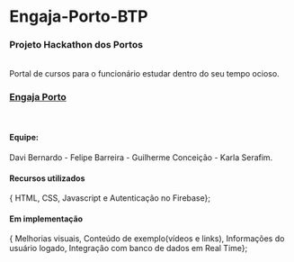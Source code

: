 # Engaja-Porto-BTP

<h3>Projeto Hackathon dos Portos</h3>
<br>
Portal de cursos para o funcionário estudar dentro do seu tempo ocioso.
<br>
<a href=" https://www.davidtheblane.github.io/Engaja-Porto-BTP "><h3>Engaja Porto</h3></a> <br>

<h4>Equipe:</h4>
Davi Bernardo -
Felipe Barreira -
Guilherme Conceição -
Karla Serafim.
<br>
<h4>Recursos utilizados</h4>{
HTML, CSS, Javascript e Autenticação no Firebase};
<br>
<h4>Em implementação</h4>{
Melhorias visuais, 
Conteúdo de exemplo(vídeos e links), 
Informações do usuário logado, 
Integração com banco de dados em Real Time};
